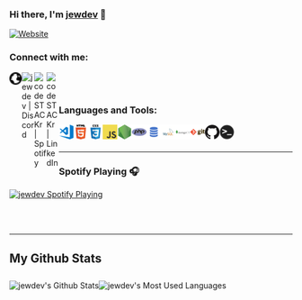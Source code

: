### Hi there, I'm [jewdev][website] 👋

[![Website](https://img.shields.io/website?label=jewdev.xyz&style=for-the-badge&url=https://jewdev.xyz)][website]

### Connect with me:

[<img align="left" alt="jewdev.xyz" width="22px" src="https://raw.githubusercontent.com/iconic/open-iconic/master/svg/globe.svg" />][website]
[<img align="left" alt="jewdev | Discord" width="22px" src="https://cdn.jsdelivr.net/npm/simple-icons@3.4.0/icons/discord.svg" />][discord]
[<img align="left" alt="codeSTACKr | Spotify" width="22px" src="https://cdn.jsdelivr.net/npm/simple-icons@3.4.0/icons/spotify.svg" />][spotify]
[<img align="left" alt="codeSTACKr | LinkedIn" width="22px" src="https://cdn.jsdelivr.net/npm/simple-icons@v3/icons/telegram.svg" />][telegram]

<br />
<br />

### Languages and Tools:

[<img align="left" alt="Visual Studio Code" width="26px" src="https://raw.githubusercontent.com/github/explore/80688e429a7d4ef2fca1e82350fe8e3517d3494d/topics/visual-studio-code/visual-studio-code.png" />](https://code.visualstudio.com/)
[<img align="left" alt="HTML5" width="26px" src="https://raw.githubusercontent.com/github/explore/80688e429a7d4ef2fca1e82350fe8e3517d3494d/topics/html/html.png" />](https://developer.mozilla.org/en/docs/Web/HTML)
[<img align="left" alt="CSS3" width="26px" src="https://raw.githubusercontent.com/github/explore/80688e429a7d4ef2fca1e82350fe8e3517d3494d/topics/css/css.png" />](https://developer.mozilla.org/en-US/docs/Web/CSS)
[<img align="left" alt="JavaScript" width="26px" src="https://raw.githubusercontent.com/github/explore/80688e429a7d4ef2fca1e82350fe8e3517d3494d/topics/javascript/javascript.png" />](https://developer.mozilla.org/en/docs/Web/JavaScript)
[<img align="left" alt="Node.js" width="26px" src="https://raw.githubusercontent.com/github/explore/80688e429a7d4ef2fca1e82350fe8e3517d3494d/topics/nodejs/nodejs.png" />](https://nodejs.org)
[<img align="left" alt="Node.js" width="26px" src="https://raw.githubusercontent.com/github/explore/80688e429a7d4ef2fca1e82350fe8e3517d3494d/topics/php/php.png" />](https://www.php.net/)
[<img align="left" alt="SQL" width="26px" src="https://raw.githubusercontent.com/github/explore/80688e429a7d4ef2fca1e82350fe8e3517d3494d/topics/sql/sql.png" />](https://www.ibm.com)
[<img align="left" alt="MySQL" width="26px" src="https://raw.githubusercontent.com/github/explore/80688e429a7d4ef2fca1e82350fe8e3517d3494d/topics/mysql/mysql.png" />](https://www.mysql.com/)
[<img align="left" alt="MongoDB" width="26px" src="https://raw.githubusercontent.com/github/explore/80688e429a7d4ef2fca1e82350fe8e3517d3494d/topics/mongodb/mongodb.png" />](https://www.mongodb.com/)
[<img align="left" alt="Git" width="26px" src="https://raw.githubusercontent.com/github/explore/80688e429a7d4ef2fca1e82350fe8e3517d3494d/topics/git/git.png" />](https://git-scm.com/)
[<img align="left" alt="GitHub" width="26px" src="https://raw.githubusercontent.com/github/explore/78df643247d429f6cc873026c0622819ad797942/topics/github/github.png" />](https://www.github.com/jewdev)
[<img align="left" alt="Terminal" width="26px" src="https://raw.githubusercontent.com/github/explore/80688e429a7d4ef2fca1e82350fe8e3517d3494d/topics/terminal/terminal.png" />](https://cmder.net/)

<br />
<br />

---

### Spotify Playing 🎧
[<img src="https://jewdev-novatorem.vercel.app/api/spotify-playing" alt="jewdev Spotify Playing" width="350" />][spotify]

<br />
<br />

---

## My Github Stats
<img align="left" style="display:block;margin:10px 0 10px 0;" alt="jewdev's Github Stats" src="https://github-readme-stats.vercel.app/api?username=jewdev&bg_color=30,e96443,904e95&title_color=fff&text_color=fff" />

<img align="left" style="display:block;margin:10px 0 10px 0;" alt="jewdev's Most Used Languages" src="https://github-readme-stats.vercel.app/api/top-langs/?username=jewdev&layout=compact&bg_color=30,e96443,904e95&title_color=fff&text_color=fff" />

[website]: https://jewdev.xyz
[spotify]: https://open.spotify.com/playlist/53yVdIdoyYeTcVYnWVzI7w?si=Oz0P4_9iTymMZr6btnKHRg
[telegram]: https://t.me/bluelxrd
[discord]: https://dsc.bio/Israel
